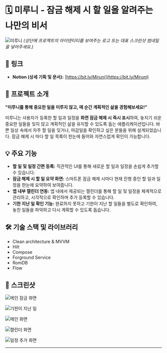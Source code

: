 # 🗓️ 미루니 - 잠금 해제 시 할 일을 알려주는 나만의 비서

![미루니](https://github.com/user-attachments/assets/ca542088-b651-43f6-9023-e977ac5de767)
_*(상단에 프로젝트의 아이덴티티를 보여주는 로고 또는 대표 스크린샷 썸네일을 넣어주세요.)*_

## 🔗 링크

* **Notion (상세 기획 및 문서):** [https://bit.ly/Miruni](https://bit.ly/Miruni)

## 🌟 프로젝트 소개

**"미루니를 통해 중요한 일을 미루지 않고, 매 순간 계획적인 삶을 경험해보세요!"**

미루니는 사용자가 등록한 할 일과 일정을 **화면 잠금 해제 시 즉시 표시**하여, 놓치기 쉬운 중요한 일들을 잊지 않고 계획적인 삶을 유지할 수 있도록 돕는  애플리케이션입니다. 바쁜 일상 속에서 자주 할 일을 잊거나, 마감일을  확인하고 싶은 분들을 위해 설계되었습니다. 잠금 해제 시 마다 할 일 목록이 한눈에 들어와 자연스럽게 확인이 가능합니다.

## 💡 주요 기능

* **할 일 및 일정 간편 등록:** 직관적인 UI를 통해 새로운 할 일과 일정을 손쉽게 추가할 수 있습니다.
* **잠금 해제 시 할 일 요약 화면:** 스마트폰 잠금 해제 시마다 현재 진행 중인 할 일과 일정을 한눈에 요약하여 보여줍니다. 
* **앱 내부 캘린더 연동:** 앱 내에서 제공되는 캘린더를 통해 할 일 및 일정을 체계적으로 관리하고, 시각적으로 확인하며 추가 등록할 수 있습니다.
* **기한 지난 일 확인 기능:** 완료하지 못하고 기한이 지난 할 일들을 별도로 확인하여, 놓친 일들을 파악하고 다시 계획할 수 있도록 돕습니다.

## 🛠️ 기술 스택 및 라이브러리

- Clean architecture & MVVM
- Hilt
- Compose
- Forground Service
- RomDB
- Flow


## 📸 스크린샷


![메인 잠금 화면](![Image](https://github.com/user-attachments/assets/c344fe1b-f353-4210-9860-147d439e2701))

![기한이 지난 일](https://github.com/user-attachments/assets/9bd7aaeb-adf0-40ae-8f1a-412a3b5facb4)

![메인 화면](https://github.com/user-attachments/assets/8e7e7e71-d188-40f3-93a2-894988c5d624)

![캘린더 화면](https://github.com/user-attachments/assets/17a74bc1-c2f5-4920-b780-e887397d8173)

![일정 추가 화면](https://github.com/user-attachments/assets/6fe3d48a-ceaa-4282-a869-f476144e0ca8)

---